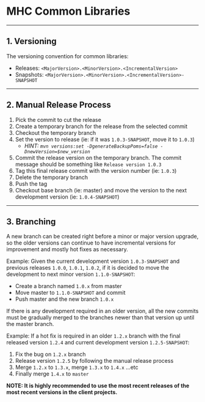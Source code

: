# MHC Common Libraries

---

## 1. Versioning

The versioning convention for common libraries:

 + Releases: `<MajorVersion>.<MinorVersion>.<IncrementalVersion>`
 + Snapshots: `<MajorVersion>.<MinorVersion>.<IncrementalVersion>-SNAPSHOT`

---

## 2. Manual Release Process

1. Pick the commit to cut the release
2. Create a temporary branch for the release from the selected commit
3. Checkout the temporary branch
4. Set the version to release (ie: if it was `1.0.3-SNAPSHOT`, move it to `1.0.3`)
	+ *HINT: `mvn versions:set -DgenerateBackupPoms=false -DnewVersion=$new_version`*
5. Commit the release version on the temporary branch. The commit message should be something like `Release version 1.0.3`
6. Tag this final release commit with the version number (ie: `1.0.3`)
7. Delete the temporary branch
8. Push the tag
9. Checkout base branch (ie: master) and move the version to the next development version (ie: `1.0.4-SNAPSHOT`)

---

## 3. Branching

A new branch can be created right before a minor or major version upgrade, so the older versions can continue to have incremental versions for improvement and mostly hot fixes as necessary.

Example: Given the current development version `1.0.3-SNAPSHOT` and previous releases `1.0.0`, `1.0.1`, `1.0.2`, if it is decided to move the development to next minor version `1.1.0-SNAPSHOT`:
+ Create a branch named `1.0.x` from master
+ Move master to `1.1.0-SNAPSHOT` and commit
+ Push master and the new branch `1.0.x`

If there is any development required in an older version, all the new commits must be gradually merged to the branches newer than that version up until the master branch.

Example: If a hot fix is required in an older `1.2.x` branch with the final released version `1.2.4` and current development version `1.2.5-SNAPSHOT`:

 1. Fix the bug on `1.2.x` branch
 2. Release version `1.2.5` by following the manual release process
 3. Merge `1.2.x` to `1.3.x`, merge `1.3.x` to `1.4.x` ...etc
 5. Finally merge `1.4.x` to `master`

 **NOTE: It is highly recommended to use the    most recent releases of the most recent versions in the client projects.**